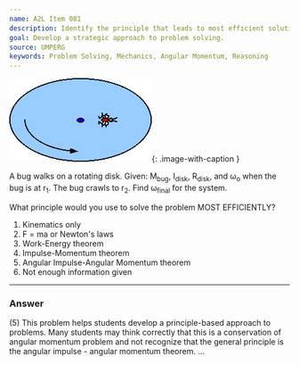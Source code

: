 ```yaml
---
name: A2L Item 081
description: Identify the principle that leads to most efficient solution of the problem.
goal: Develop a strategic approach to problem solving.
source: UMPERG
keywords: Problem Solving, Mechanics, Angular Momentum, Reasoning
---
```


![Item081_fig1.gif](../images/Item081_fig1.gif){: .image-with-caption } 

A bug walks on a rotating disk.  Given: M<sub>bug</sub>,
I<sub>disk</sub>, R<sub>disk</sub>, and &omega;<sub>o</sub> when the bug
is at r<sub>1</sub>. The bug crawls to r<sub>2</sub>.  Find
&omega;<sub>final</sub> for the system.

What principle would you use to solve the problem MOST EFFICIENTLY?

1. Kinematics only
2. F = ma or Newton's laws
3. Work-Energy theorem
4. Impulse-Momentum theorem
5. Angular Impulse-Angular Momentum theorem
6. Not enough information given


<hr/>

### Answer

(5) This problem helps students develop a principle-based approach to
problems. Many students may think correctly that this is a conservation
of angular momentum problem and not recognize that the general principle
is the angular impulse - angular momentum theorem.
...
